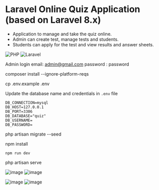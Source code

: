 # Laravel Online Quiz Application (based on Laravel 8.x)

- Application to manage and take the quiz online.
- Admin can create test, manage tests and students.
- Students can apply for the test and view results and answer sheets.



![PHP](https://img.shields.io/badge/PHP-777BB4?style=for-the-badge&logo=php&logoColor=white)
![Laravel](https://img.shields.io/badge/Laravel-FF2D20?style=for-the-badge&logo=laravel&logoColor=white)




Admin login
email: admin@gmail.com
password : password

   composer install --ignore-platform-reqs


   cp .env.example .env


Update the database name and credentials in `.env` file

   
    DB_CONNECTION=mysql
    DB_HOST=127.0.0.1
    DB_PORT=3306
    DB_DATABASE="quiz"
    DB_USERNAME=
    DB_PASSWORD=
 
   php artisan migrate --seed

   npm install

    npm run dev

   php artisan serve






![image](https://user-images.githubusercontent.com/70872374/147752562-9648c490-8a0e-4376-b555-5cec9cf6ee57.png)
![image](https://user-images.githubusercontent.com/70872374/147752630-a807a527-ab18-4b0a-885b-90bab9dd3a42.png)


![image](https://user-images.githubusercontent.com/70872374/147752771-66b63a55-69bb-41d2-93df-138991287b67.png)
![image](https://user-images.githubusercontent.com/70872374/147752807-4fb59934-f1f7-4be0-8a10-a150f175dd36.png)



